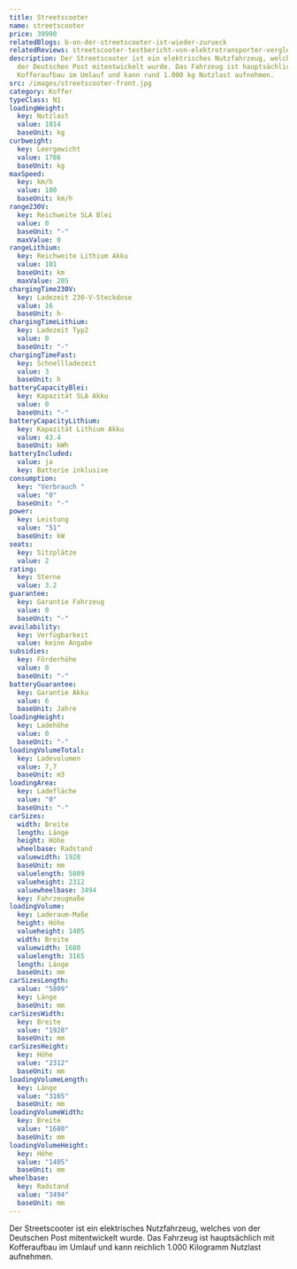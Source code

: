 ```yaml
---
title: Streetscooter
name: streetscooter
price: 39990
relatedBlogs: b-on-der-streetscooter-ist-wieder-zurueck
relatedReviews: streetscooter-testbericht-von-elektrotransporter-vergleich
description: Der Streetscooter ist ein elektrisches Nutzfahrzeug, welches von
  der Deutschen Post mitentwickelt wurde. Das Fahrzeug ist hauptsächlich mit
  Kofferaufbau im Umlauf und kann rund 1.000 kg Nutzlast aufnehmen.
src: /images/streetscooter-front.jpg
category: Koffer
typeClass: N1
loadingWeight:
  key: Nutzlast
  value: 1014
  baseUnit: kg
curbweight:
  key: Leergewicht
  value: 1786
  baseUnit: kg
maxSpeed:
  key: km/h
  value: 100
  baseUnit: km/h
range230V:
  key: Reichweite SLA Blei
  value: 0
  baseUnit: "-"
  maxValue: 0
rangeLithium:
  key: Reichweite Lithium Akku
  value: 101
  baseUnit: km
  maxValue: 205
chargingTime230V:
  key: Ladezeit 230-V-Steckdose
  value: 16
  baseUnit: h-
chargingTimeLithium:
  key: Ladezeit Typ2
  value: 0
  baseUnit: "-"
chargingTimeFast:
  key: Schnellladezeit
  value: 3
  baseUnit: h
batteryCapacityBlei:
  key: Kapazität SLA Akku
  value: 0
  baseUnit: "-"
batteryCapacityLithium:
  key: Kapazität Lithium Akku
  value: 43.4
  baseUnit: kWh
batteryIncluded:
  value: ja
  key: Batterie inklusive
consumption:
  key: "Verbrauch "
  value: "0"
  baseUnit: "-"
power:
  key: Leistung
  value: "51"
  baseUnit: kW
seats:
  key: Sitzplätze
  value: 2
rating:
  key: Sterne
  value: 3.2
guarantee:
  key: Garantie Fahrzeug
  value: 0
  baseUnit: "-"
availability:
  key: Verfügbarkeit
  value: keine Angabe
subsidies:
  key: Förderhöhe
  value: 0
  baseUnit: "-"
batteryGuarantee:
  key: Garantie Akku
  value: 6
  baseUnit: Jahre
loadingHeight:
  key: Ladehöhe
  value: 0
  baseUnit: "-"
loadingVolumeTotal:
  key: Ladevolumen
  value: 7,7
  baseUnit: m3
loadingArea:
  key: Ladefläche
  value: "0"
  baseUnit: "-"
carSizes:
  width: Breite
  length: Länge
  height: Höhe
  wheelbase: Radstand
  valuewidth: 1928
  baseUnit: mm
  valuelength: 5809
  valueheight: 2312
  valuewheelbase: 3494
  key: Fahrzeugmaße
loadingVolume:
  key: Laderaum-Maße
  height: Höhe
  valueheight: 1405
  width: Breite
  valuewidth: 1680
  valuelength: 3165
  length: Länge
  baseUnit: mm
carSizesLength:
  value: "5809"
  key: Länge
  baseUnit: mm
carSizesWidth:
  key: Breite
  value: "1928"
  baseUnit: mm
carSizesHeight:
  key: Höhe
  value: "2312"
  baseUnit: mm
loadingVolumeLength:
  key: Länge
  value: "3165"
  baseUnit: mm
loadingVolumeWidth:
  key: Breite
  value: "1680"
  baseUnit: mm
loadingVolumeHeight:
  key: Höhe
  value: "1405"
  baseUnit: mm
wheelbase:
  key: Radstand
  value: "3494"
  baseUnit: mm
---
```


Der Streetscooter ist ein elektrisches Nutzfahrzeug, welches von der Deutschen Post mitentwickelt wurde. Das Fahrzeug ist hauptsächlich mit Kofferaufbau im Umlauf und kann reichlich 1.000 Kilogramm Nutzlast aufnehmen.
